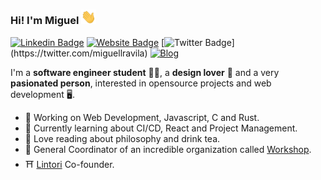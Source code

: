### Hi! I'm Miguel  <img src="https://raw.githubusercontent.com/MiguelRAvila/MiguelRAvila/master/img/wave.gif" width="24px">

[![Linkedin Badge](https://img.shields.io/badge/-miguellravila-blue?style=flat-square&logo=Linkedin&logoColor=white&color=242933&link=https://www.linkedin.com/in/MiguelRAvila/)](https://www.linkedin.com/in/miguellravila/) [![Website Badge](https://img.shields.io/badge/-miguelravila.me-1ca0f1?style=flat-square&color=242933&logoColor=white&link=http://miguelravila.me/)](http://miguelravila.me/)  [![Twitter Badge](https://img.shields.io/badge/-@miguellravila-1ca0f1?style=flat-square&color=242933&logo=twitter&logoColor=white&link=https://twitter.com/_miguelrravila_)](https://twitter.com/miguellravila) 
[![Blog](https://img.shields.io/badge/-MyBlog-blue?style=flat-square&logo=Hashnode&logoColor=white&color=242933&link=https://miguelravila.hashnode.dev/)](https://miguelravila.hashnode.dev/)

I'm a **software engineer student** 👨‍💻, a **design lover** 🎨 and a very **pasionated person**, interested in opensource projects and web development 
🖥️. 

- 🚀 Working on Web Development, Javascript, C and Rust.
- 🌱 Currently learning about CI/CD, React and Project Management.
- 🍵 Love reading about philosophy and drink tea.
- 🌟 General Coordinator of an incredible organization called [Workshop](https://workshoptechnology.github.io/WorkshopLanding/).
- ⛩️ [Lintori](https://lintori.vercel.app) Co-founder.
